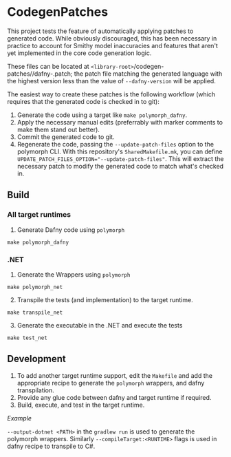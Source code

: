 # CodegenPatches

This project tests the feature of automatically applying patches to generated code.
While obviously discouraged, this has been necessary in practice
to account for Smithy model inaccuracies and features that aren't yet implemented
in the core code generation logic.

These files can be located at `<library-root>`/codegen-patches/<language>/dafny-<version>.patch;
the patch file matching the generated language with the highest version less than the value of `--dafny-version`
will be applied.

The easiest way to create these patches is the following workflow
(which requires that the generated code is checked in to git):

1. Generate the code using a target like `make polymorph_dafny`.
2. Apply the necessary manual edits (preferrably with marker comments to make them stand out better).
3. Commit the generated code to git.
4. Regenerate the code, passing the `--update-patch-files` option to the polymorph CLI.
   With this repository's `SharedMakefile.mk`, you can define `UPDATE_PATCH_FILES_OPTION="--update-patch-files"`.
   This will extract the necessary patch to modify the generated code to match what's checked in.

## Build

### All target runtimes
1. Generate Dafny code using `polymorph`
```
make polymorph_dafny
```

### .NET
1. Generate the Wrappers using `polymorph`
```
make polymorph_net
```

2. Transpile the tests (and implementation) to the target runtime.
```
make transpile_net
```

3. Generate the executable in the .NET and execute the tests
```
make test_net
```

## Development
1. To add another target runtime support, edit the `Makefile` and add the appropriate recipe to generate the `polymorph` wrappers, and dafny transpilation.
2. Provide any glue code between dafny and target runtime if required.
3. Build, execute, and test in the target runtime.

*Example*

`--output-dotnet <PATH>` in the `gradlew run` is used to generate the polymorph wrappers. Similarly `--compileTarget:<RUNTIME>` flags is used in dafny recipe to transpile to C#.
